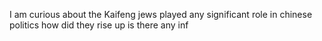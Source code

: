I am curious about the Kaifeng jews played any significant role in chinese politics how did they rise up is there any inf